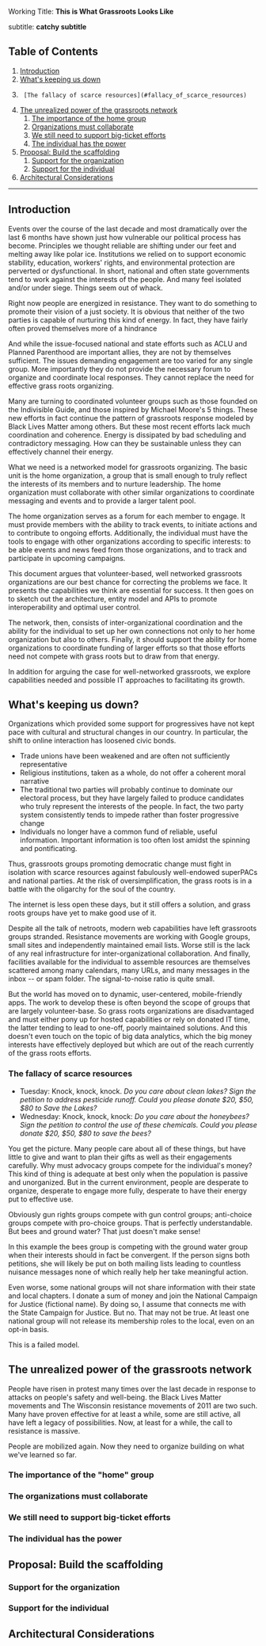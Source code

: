 

Working Title: **This is What Grassroots Looks Like** 

subtitle: **catchy subtitle**

## Table of Contents
1.  [Introduction](#introduction)
1.  [What's keeping us down](#failures_of_top_down)
1.      [The fallacy of scarce resources](#fallacy_of_scarce_resources)
1.  [The unrealized power of the grassroots network](#grassroots_network)
    1.  [The importance of the home group](#home_group)
    1.  [Organizations must collaborate](#org_collaboration)
    1.  [We still need to support big-ticket efforts](#consortium_model)
    1.  [The individual has the power](#individual)
1.  [Proposal: Build the scaffolding](#proposal)
    1.  [Support for the organization](#org_support)
    1.  [Support for the individual](#individua_support)
1.  [Architectural Considerations](#architecture)

------

## Introduction <a name = "introduction" />
Events over the course of the last decade and most dramatically over the last 6 months have shown just how vulnerable our political process has become. Principles we thought reliable are shifting under our feet and melting away like polar ice. Institutions we relied on to support economic stability, education, workers' rights, and environmental protection are perverted or dysfunctional. In short, national and often state governments tend to work against the interests of the people. And many feel isolated and/or under siege. Things seem out of whack.

 Right now people are energized in resistance. They want to do something to promote their vision of a just society. It is obvious that neither of the two parties is capable of nurturing this kind of energy. In fact, they have fairly often proved themselves more of a hindrance

And while the issue-focused national and state efforts such as ACLU and Planned Parenthood are important allies, they are not by themselves sufficient. The issues demanding engagement are too varied for any single group. More importantly they do not provide the necessary forum to organize and coordinate local responses. They cannot replace the need for effective grass roots organizing.

Many are turning to coordinated volunteer groups such as those founded on the Indivisible Guide, and those inspired by Michael Moore's 5 things. These new efforts in fact continue the pattern of grassroots response modeled by Black Lives Matter among others. But these most recent efforts lack much coordination and coherence.  Energy is dissipated by bad scheduling and contradictory messaging. How can they be sustainable unless they can effectively channel their energy.

What we need is a networked model for grassroots organizing. The basic unit is the home organization, a group that is small enough to truly reflect the interests of its members and to nurture leadership. The home organization must collaborate with other similar organizations to coordinate messaging and events and to provide a larger talent pool.

The home organization serves as a forum for each member to engage. It must provide members with the ability to track events, to initiate actions and to contribute to ongoing efforts.  Additionally, the individual must have the tools to engage with other organizations according to specific interests: to be able events and news feed from those organizations, and to track and participate in upcoming campaigns.

This document argues that volunteer-based, well networked grassroots organizations are our best chance for correcting the problems we face. It presents the capabilities we think are essential for success. It then goes on to sketch out the architecture, entity model and APIs to promote interoperability and optimal user control.

The network, then, consists of inter-organizational coordination and the ability for the individual to set up her own connections not only to her home organization but also to others.  Finally, it should support the ability for home organizations to coordinate funding of larger efforts so that those efforts need not compete with grass roots but to draw from that energy.

In addition for arguing the case for well-networked grassroots, we explore capabilities needed and possible IT approaches to facilitating its growth.



## What's keeping us down? <a name = "failures_of_top_down" />
Organizations which provided some support for progressives have not kept pace with cultural and structural changes in our country. In particular, the shift to online interaction has loosened civic bonds.
*   Trade unions have been weakened and are often not sufficiently representative
*   Religious institutions, taken as a whole, do not offer a coherent moral narrative
*   The traditional two parties will probably continue to dominate our electoral process, but they have largely failed to produce candidates who truly represent the interests of the people. In fact, the two party system consistently tends to impede rather than foster progressive change
*   Individuals no longer have a common fund of reliable, useful information. Important information is too often lost amidst the spinning and pontificating.

Thus, grassroots groups promoting democratic change must fight in isolation with scarce resources against fabulously well-endowed superPACs and national parties. At the risk of oversimplification, the grass roots is in a battle with the oligarchy for the soul of the country.

The internet is less open these days, but it still offers a solution, and grass roots groups have yet to make good use of it.

Despite all the talk of netroots, modern web capabilities have left grassroots groups stranded. Resistance movements are working with Google groups, small sites and independently maintained email lists. Worse still is the lack of any real infrastructure for inter-organizational collaboration. And finally, facilities available for the individual to assemble resources are themselves scattered among many calendars, many URLs, and many messages in the inbox -- or spam folder. The signal-to-noise ratio is quite small.

But the world has moved on to dynamic, user-centered, mobile-friendly apps.  The work to develop these is often beyond the scope of groups that are largely volunteer-base. So grass roots organizations are disadvantaged and must either pony up for hosted capabilities or rely on donated IT time, the latter tending to lead to one-off, poorly maintained solutions. And this doesn't even touch on the topic of big data analytics, which the big money interests have effectively deployed but which are out of the reach currently of the grass roots efforts.

### The fallacy of scarce resources <a name = "fallacy_of_scarce_resources" />
*   Tuesday: Knock, knock, knock. _Do you care about clean lakes? Sign the petition to address pesticide runoff. Could you please donate $20, $50, $80 to Save the Lakes?_
*   Wednesday: Knock, knock, knock: _Do you care about the honeybees? Sign the petition to control the use of these chemicals. Could you please donate $20, $50, $80 to save the bees?_

You get the picture. Many people care about all of these things, but have little to give and want to plan their gifts as well as their engagements carefully.  Why must advocacy groups compete for the individual's money?  This kind of thing is adequate at best only when the population is passive and unorganized. But in the current environment, people are desperate to organize, desperate to engage more fully, desperate to have their energy put to effective use.

 Obviously gun rights groups compete with gun control groups; anti-choice groups compete with pro-choice groups. That is perfectly understandable.  But bees and ground water? That just doesn't make sense!

 In this example the bees group is competing with the ground water group when their interests should in fact be convergent. If the person signs both petitions, she will likely be put on both mailing lists leading to countless nuisance messages none of which really help her take meaningful action.

 Even worse, some national groups will not share information with their state and local chapters. I donate a sum of money and join the National Campaign for Justice (fictional name). By doing so, I assume that connects me with the State Campaign for Justice. But no. That may not be true. At least one national group will not release its membership roles to the local, even on an opt-in basis.

 This is a failed model.

## The unrealized power of the grassroots network <a name = "grassroots_network" />
People have risen in protest many times over the last decade in response to attacks on people's safety and well-being. the Black Lives Matter movements and The Wisconsin resistance movements of 2011 are two such.  Many have proven effective for at least a while, some are still active, all have left a legacy of possibilities. Now, at least for a while, the call to resistance is massive.

People are mobilized again.  Now they need to organize building on what we've learned so far.


### The importance of the "home" group <a name = "home_group" />

### The organizations must collaborate <a name = "org_collaboration" />

### We still need to support big-ticket efforts <a name = "consortium_model" />

### The individual has the power <a name = "individual" />

## Proposal: Build the scaffolding <a name = "proposal" />

### Support for the organization <a name = "org_support" />

### Support for the individual <a name = "individual_support" />

## Architectural Considerations <a name = "architecture" />

